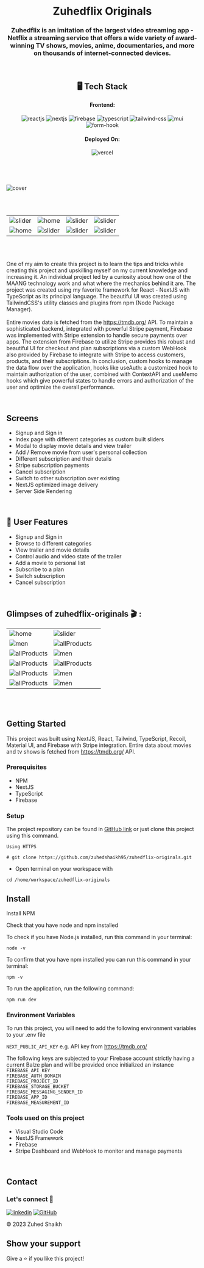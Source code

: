 <h1 align="center">Zuhedflix Originals</h1>

<h3 align="center">Zuhedflix is an imitation of the largest video streaming app - Netflix a streaming service that offers a wide variety of award-winning TV shows, movies, anime, documentaries, and more on thousands of internet-connected devices.</h3>

<br />

<h2 align="center">🖥️ Tech Stack</h2>

<h4 align="center">Frontend:</h4>

<p align="center">
  <img src="https://img.shields.io/badge/React-20232A?style=for-the-badge&logo=react&logoColor=61DAFB" alt="reactjs" />
  <img src="https://img.shields.io/badge/Next-black?style=for-the-badge&logo=next.js&logoColor=white" alt="nextjs" />
  <img src="https://img.shields.io/badge/firebase-%23039BE5.svg?style=for-the-badge&logo=firebase" alt="firebase" />
  <img src="https://img.shields.io/badge/typescript-%23007ACC.svg?style=for-the-badge&logo=typescript&logoColor=white" alt="typescript" />
  <img src="https://img.shields.io/badge/tailwindcss-%2338B2AC.svg?style=for-the-badge&logo=tailwind-css&logoColor=white" alt="tailwind-css" />
  <img src="https://img.shields.io/badge/MUI-%230081CB.svg?style=for-the-badge&logo=mui&logoColor=white" alt="mui" />
  <img src="https://img.shields.io/badge/React%20Hook%20Form-EC5990.svg?style=for-the-badge&logo=React-Hook-Form&logoColor=white" alt="form-hook" />
</p>

<h4 align="center">Deployed On:</h4>

<p align="center">
  <img src="https://img.shields.io/badge/vercel-%23000000.svg?style=for-the-badge&logo=vercel&logoColor=white" alt="vercel" />
</p>

<br />
</p>
<br />

![cover](https://i.ibb.co/RQcQBy7/zuhedflix-originals-gif.gif)

<br />
<br />

<table>
  <tr>
    <td><img src="https://i.ibb.co/TcLZb69/Playful-Aesthetic-i-Phone-Mockup-Online-Sale-Instagram-Post-5-Photo-Room-png-Photo-Room.png"  alt="slider" /></td>
    <td><img src="https://i.ibb.co/qJDgtjJ/Playful-Aesthetic-i-Phone-Mockup-Online-Sale-Instagram-Post-Photo-Room-png-Photo-Room.png"  alt="home" /></td>
    <td><img src="https://i.ibb.co/qYzLL9Z/Playful-Aesthetic-i-Phone-Mockup-Online-Sale-Instagram-Post-1-Photo-Room-png-Photo-Room.png"  alt="slider" /></td>
    <td><img src="https://i.ibb.co/MNWbXH3/Playful-Aesthetic-i-Phone-Mockup-Online-Sale-Instagram-Post-6-Photo-Room-png-Photo-Room.png"  alt="slider" /></td>
  </tr>

  <tr>
    <td><img src="https://i.ibb.co/gtVq1YN/Playful-Aesthetic-i-Phone-Mockup-Online-Sale-Instagram-Post-4-Photo-Room-png-Photo-Room.png"  alt="home" /></td>
    <td><img src="https://i.ibb.co/3Tk6h3V/Playful-Aesthetic-i-Phone-Mockup-Online-Sale-Instagram-Post-3-Photo-Room-png-Photo-Room.png"  alt="slider" /></td>
    <td><img src="https://i.ibb.co/bNTCNj8/Playful-Aesthetic-i-Phone-Mockup-Online-Sale-Instagram-Post-Photo-Room-png-Photo-Room-1.png"  alt="slider" /></td>
    <td><img src="https://i.ibb.co/W5Ltxqq/Playful-Aesthetic-i-Phone-Mockup-Online-Sale-Instagram-Post-2-Photo-Room-png-Photo-Room.png"  alt="slider" /></td>
  </tr>
</table>



<br />
<br />

One of my aim to create this project is to learn the tips and tricks while creating this project and upskilling myself on my current knowledge and increasing it. An individual project led by a curiosity about how one of the MAANG technology work and what where the mechanics behind it are. The project was created using my favorite framework for React - NextJS with TypeScript as its principal language. The beautiful UI was created using TailwindCSS's utility classes and plugins from npm (Node Package Manager).
<br />
<br />
Entire movies data is fetched from the <a href='https://tmdb.org/' target='_blank'>https://tmdb.org/</a> API. To maintain a sophisticated backend, integrated with powerful Stripe payment, Firebase was implemented with Stripe extension to handle secure payments over apps. The extension from Firebase to utilize Stripe provides this robust and beautiful UI for checkout and plan subscriptions via a custom WebHook also provided by Firebase to integrate with Stripe to access customers, products, and their subscriptions. In conclusion, custom hooks to manage the data flow over the application, hooks like useAuth: a customized hook to maintain authorization of the user, combined with ContextAPI and useMemo hooks which give powerful states to handle errors and authorization of the user and optimize the overall performance.

<br />

## Screens

-   Signup and Sign in
-   Index page with different categories as custom built sliders
-   Modal to display movie details and view trailer
-   Add / Remove movie from user's personal collection
-   Different subscription and their details
-   Stripe subscription payments
-   Cancel subscription
-   Switch to other subscription over existing
-   NextJS optimized image delivery
-   Server Side Rendering

<br />

## 🚀 User Features

-   Signup and Sign in
-   Browse to different categories
-   View trailer and movie details
-   Control audio and video state of the trailer
-   Add a movie to personal list
-   Subscribe to a plan
-   Switch subscription
-   Cancel subscription

<br />

## Glimpses of zuhedflix-originals 🎬 :

<table>
  <tr>
    <td><img src="https://i.ibb.co/3fBLhB2/1.png"  alt="home" /></td>
    <td><img src="https://i.ibb.co/FsNLnJS/2.png"  alt="slider" /></td>
  </tr>
  <tr>
    <td><img src="https://i.ibb.co/fYdBWVt/3.png"  alt="men" /></td>
   <td><img src="https://i.ibb.co/XWd7p0P/4.png"  alt="allProducts" /></td>
  </tr>
  <tr>
    <td><img src="https://i.ibb.co/BZHPFDJ/5.png" alt="allProducts" /></td>
    <td><img src="https://i.ibb.co/WK1GnRC/6.png"  alt="men" /></td>
  </tr>
  <tr>
    <td><img src="https://i.ibb.co/bNtY7xW/7.png" alt="allProducts" /></td>
    <td><img src="https://i.ibb.co/JCDxPqn/12.png" alt="allProducts" /></td>
  </tr>
  <tr>
    <td><img src="https://i.ibb.co/N99PXtv/11.png" alt="allProducts" /></td>
    <td><img src="https://i.ibb.co/Ph4qpJq/10.png"  alt="men" /></td>
  </tr>
  <tr>
    <td><img src="https://i.ibb.co/Zh2Vb7j/9.png" alt="allProducts" /></td>
    <td><img src="https://i.ibb.co/23mcDyX/8.png"  alt="men" /></td>
    <td></td>
  </tr>
</table>

<br />

<br />

## Getting Started

This project was built using NextJS, React, Tailwind, TypeScript, Recoil, Material UI, and Firebase with Stripe integration. Entire data about movies and tv shows is fetched from <a href='https://tmdb.org/' target='_blank'>https://tmdb.org/</a> API.

### Prerequisites

-   NPM
-   NextJS
-   TypeScript
-   Firebase

### Setup

The project repository can be found in [GitHub link](https://github.com/zuhedshaikh95/zuhedflix-originals) or just clone this project using this command.

```
Using HTTPS

# git clone https://github.com/zuhedshaikh95/zuhedflix-originals.git
```

-   Open terminal on your workspace with

```
cd /home/workspace/zuhedflix-originals
```

## Install

Install NPM

Check that you have node and npm installed

To check if you have Node.js installed, run this command in your terminal:

```
node -v
```

To confirm that you have npm installed you can run this command in your terminal:

```
npm -v
```

To run the application, run the following command:

```
npm run dev
```

### Environment Variables

To run this project, you will need to add the following environment variables to your .env file

`NEXT_PUBLIC_API_KEY`
e.g. API key from <a href='https://tmdb.org/' target='_blank'>https://tmdb.org/</a>

The following keys are subjected to your Firebase account strictly having a current Balze plan and will be provided once initialized an instance
</br>
`FIREBASE_API_KEY` </br>
`FIREBASE_AUTH_DOMAIN` </br>
`FIREBASE_PROJECT_ID` </br>
`FIREBASE_STORAGE_BUCKET` </br>
`FIREBASE_MESSAGING_SENDER_ID` </br>
`FIREBASE_APP_ID` </br>
`FIREBASE_MEASUREMENT_ID` </br>

### Tools used on this project

-   Visual Studio Code
-   NextJS Framework
-   Firebase
-   Stripe Dashboard and WebHook to monitor and manage payments

<br />

## Contact

### Let's connect 🤝 <br />

[![linkedin](https://img.shields.io/badge/Zuhed_Shaikh-0077B5?style=for-the-badge&logo=linkedin&logoColor=white)](https://www.linkedin.com/in/zuhedshaikh95/)
[![GitHub](https://img.shields.io/badge/Zuhed_Shaikh-20232A?style=for-the-badge&logo=Github&logoColor=white)](https://github.com/zuhedshaikh95)

© 2023 Zuhed Shaikh

## Show your support

Give a ⭐️ if you like this project!
